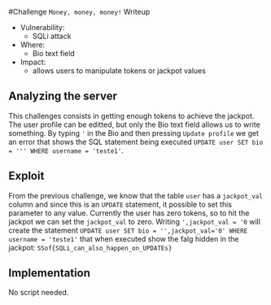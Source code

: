 #Challenge `Money, money, money!` Writeup

- Vulnerability: 
  - SQLi attack
- Where:
  - Bio text field
- Impact:
  - allows users to manipulate tokens or jackpot values

## Analyzing the server

This challenges consists in getting enough tokens to achieve the jackpot.
The user profile can be editted, but only the Bio text field allows us to write something.
By typing `'` in the Bio and then pressing `Update profile` we get an error that shows the SQL statement being executed `UPDATE user SET bio = ''' WHERE username = 'teste1'`.

## Exploit

From the previous challenge, we know that the table `user` has a `jackpot_val` column and since this is an `UPDATE` statement, it possible to set this parameter to any value.
Currently the user has zero tokens, so to hit the jackpot we can set the `jackpot_val` to zero.
Writing `',jackpot_val = '0` will create the statement `UPDATE user SET bio = '',jackpot_val='0' WHERE username = 'teste1'` that when executed show the falg hidden in the jackpot: `SSof{SQLi_can_also_happen_on_UPDATEs}`

## Implementation

No script needed.

